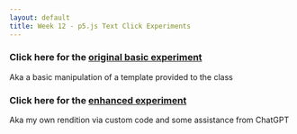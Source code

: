 ```yaml
---
layout: default
title: Week 12 - p5.js Text Click Experiments
---
```


### Click here for the [original basic experiment](https://jmlwhittington.github.io/TT_CriticalMaking_Portfolio/Projects/Week_Twelve/sketch1.html)
Aka a basic manipulation of a template provided to the class

### Click here for the [enhanced experiment](https://jmlwhittington.github.io/TT_CriticalMaking_Portfolio/Projects/Week_Twelve/sketch2.html)
Aka my own rendition via custom code and some assistance from ChatGPT
